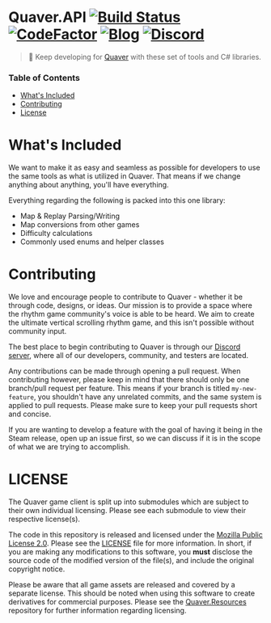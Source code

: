 # Quaver.API [![Build Status](https://travis-ci.com/Quaver/Quaver.API.svg?branch=master)](https://travis-ci.com/Quaver/Quaver.API) [![CodeFactor](https://www.codefactor.io/repository/github/quaver/quaver.api/badge)](https://www.codefactor.io/repository/github/quaver/quaver.api) [![Blog](https://img.shields.io/badge/Blog-Read-blue.svg)](https://blog.quavergame.com) [![Discord](https://discordapp.com/api/guilds/354206121386573824/widget.png?style=shield)](https://discord.gg/nJa8VFr)

>📖 Keep developing for [Quaver](https://github.com/Quaver) with these set of tools and C# libraries.

### Table of Contents ###
* [What's Included](https://github.com/Quaver/Quaver.API#whats-included)
* [Contributing](https://github.com/Quaver/Quaver.API#contributing)
* [License](https://github.com/Quaver/Quaver.API#license)

# What's Included
We want to make it as easy and seamless as possible for developers to use the same tools as what is utilized in Quaver. That means if we change anything about anything, you'll have everything.

Everything regarding the following is packed into this one library:

* Map & Replay Parsing/Writing
* Map conversions from other games
* Difficulty calculations
* Commonly used enums and helper classes

# Contributing 
We love and encourage people to contribute to Quaver - whether it be through code, designs, or ideas. Our mission is to provide a space where the rhythm game community's voice is able to be heard. We aim to create the ultimate vertical scrolling rhythm game, and this isn't possible without community input.

The best place to begin contributing to Quaver is through our [Discord server](https://discord.gg/nJa8VFr), where all of our developers, community, and testers are located.

Any contributions can be made through opening a pull request. When contributing however, please keep in mind that there should only be one branch/pull request per feature. This means if your branch is titled `my-new-feature`, you shouldn't have any unrelated commits, and the same system is applied to pull requests. Please make sure to keep your pull requests short and concise.

If you are wanting to develop a feature with the goal of having it being in the Steam release, open up an issue first, so we can discuss if it is in the scope of what we are trying to accomplish.

# LICENSE

The Quaver game client is split up into submodules which are subject to their own individual licensing. Please see each submodule to view their respective license(s).

The code in this repository is released and licensed under the [Mozilla Public License 2.0](https://github.com/Quaver/Quaver.API/blob/master/LICENSE). Please see the [LICENSE](https://github.com/QuaverQuaver.API/blob/master/LICENSE) file for more information. In short, if you are making any modifications to this software, you **must** disclose the source code of the modified version of the file(s), and include the original copyright notice.

Please be aware that all game assets are released and covered by a separate license. This should be noted when using this software to create derivatives for commercial purposes. Please see the [Quaver.Resources](https://github.com/Quaver/Quaver.Resources) repository for further information regarding licensing.
